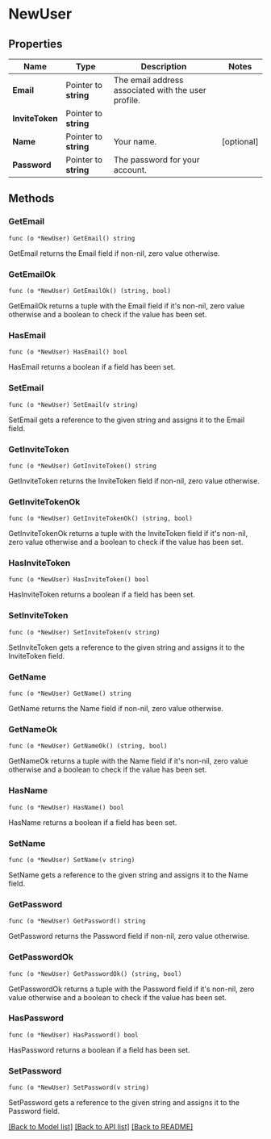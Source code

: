 # NewUser

## Properties

Name | Type | Description | Notes
------------ | ------------- | ------------- | -------------
**Email** | Pointer to **string** | The email address associated with the user profile. | 
**InviteToken** | Pointer to **string** |  | 
**Name** | Pointer to **string** | Your name. | [optional] 
**Password** | Pointer to **string** | The password for your account. | 

## Methods

### GetEmail

`func (o *NewUser) GetEmail() string`

GetEmail returns the Email field if non-nil, zero value otherwise.

### GetEmailOk

`func (o *NewUser) GetEmailOk() (string, bool)`

GetEmailOk returns a tuple with the Email field if it's non-nil, zero value otherwise
and a boolean to check if the value has been set.

### HasEmail

`func (o *NewUser) HasEmail() bool`

HasEmail returns a boolean if a field has been set.

### SetEmail

`func (o *NewUser) SetEmail(v string)`

SetEmail gets a reference to the given string and assigns it to the Email field.

### GetInviteToken

`func (o *NewUser) GetInviteToken() string`

GetInviteToken returns the InviteToken field if non-nil, zero value otherwise.

### GetInviteTokenOk

`func (o *NewUser) GetInviteTokenOk() (string, bool)`

GetInviteTokenOk returns a tuple with the InviteToken field if it's non-nil, zero value otherwise
and a boolean to check if the value has been set.

### HasInviteToken

`func (o *NewUser) HasInviteToken() bool`

HasInviteToken returns a boolean if a field has been set.

### SetInviteToken

`func (o *NewUser) SetInviteToken(v string)`

SetInviteToken gets a reference to the given string and assigns it to the InviteToken field.

### GetName

`func (o *NewUser) GetName() string`

GetName returns the Name field if non-nil, zero value otherwise.

### GetNameOk

`func (o *NewUser) GetNameOk() (string, bool)`

GetNameOk returns a tuple with the Name field if it's non-nil, zero value otherwise
and a boolean to check if the value has been set.

### HasName

`func (o *NewUser) HasName() bool`

HasName returns a boolean if a field has been set.

### SetName

`func (o *NewUser) SetName(v string)`

SetName gets a reference to the given string and assigns it to the Name field.

### GetPassword

`func (o *NewUser) GetPassword() string`

GetPassword returns the Password field if non-nil, zero value otherwise.

### GetPasswordOk

`func (o *NewUser) GetPasswordOk() (string, bool)`

GetPasswordOk returns a tuple with the Password field if it's non-nil, zero value otherwise
and a boolean to check if the value has been set.

### HasPassword

`func (o *NewUser) HasPassword() bool`

HasPassword returns a boolean if a field has been set.

### SetPassword

`func (o *NewUser) SetPassword(v string)`

SetPassword gets a reference to the given string and assigns it to the Password field.


[[Back to Model list]](../README.md#documentation-for-models) [[Back to API list]](../README.md#documentation-for-api-endpoints) [[Back to README]](../README.md)


